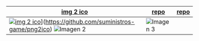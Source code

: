 | [img 2 ico](https://github.com/suministros-game/png2ico) | [repo](https://www.ejemplo.com) | [repo](https://www.ejemplo.com) |
|-------------|-------------|-------------|
|  [![img 2 ico](https://github.com/suministros-game/png2ico)](https://github.com/suministros-game/png2ico/blob/main/favicon.png?raw=true)](https://github.com/suministros-game/png2ico) ![Imagen 2](https://github.com/suministros-game//blob/main/favicon.png?raw=true) | ![Imagen 3](https://github.com/suministros-game/png2ico/blob/main/favicon.png?raw=true) |
